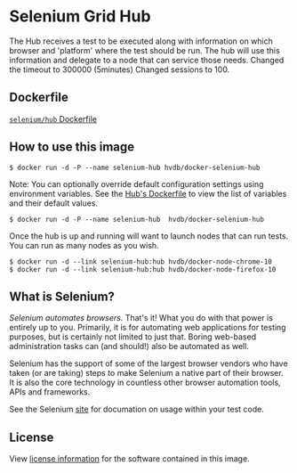 # Selenium Grid Hub

The Hub receives a test to be executed along with information on which browser and 'platform' where the test should be run. The hub will use this information and delegate to a node that can service those needs.
Changed the timeout to 300000 (5minutes)
Changed sessions to 100.
## Dockerfile

[`selenium/hub` Dockerfile](https://github.com/SeleniumHQ/docker-selenium/blob/master/Hub/Dockerfile)

## How to use this image

```
$ docker run -d -P --name selenium-hub hvdb/docker-selenium-hub
```

Note: You can optionally override default configuration settings using environment variables.
See the [Hub's Dockerfile](Dockerfile) to view the list of variables and their default values.

```
$ docker run -d -P --name selenium-hub  hvdb/docker-selenium-hub
```


Once the hub is up and running will want to launch nodes that can run tests. You can run as many nodes as you wish.

```
$ docker run -d --link selenium-hub:hub hvdb/docker-node-chrome-10
$ docker run -d --link selenium-hub:hub hvdb/docker-node-firefox-10
```

## What is Selenium?
_Selenium automates browsers._ That's it! What you do with that power is entirely up to you. Primarily, it is for automating web applications for testing purposes, but is certainly not limited to just that. Boring web-based administration tasks can (and should!) also be automated as well.

Selenium has the support of some of the largest browser vendors who have taken (or are taking) steps to make Selenium a native part of their browser. It is also the core technology in countless other browser automation tools, APIs and frameworks.

See the Selenium [site](http://docs.seleniumhq.org/) for documation on usage within your test code.

## License

View [license information](https://code.google.com/p/selenium/source/browse/COPYING) for the software contained in this image.
